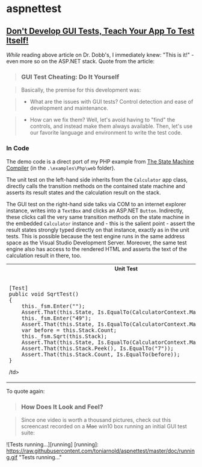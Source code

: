# aspnettest

## [Don't Develop GUI Tests, Teach Your App To Test Itself!](http://www.drdobbs.com/testing/dont-develop-gui-tests-teach-your-app-to/240168468)

*While* reading above article on Dr. Dobb's, I immediately knew: 
"This is it!" - even more so on the ASP.NET stack. Quote from  the article:

>	### GUI Test Cheating: Do It Yourself

> Basically, the premise for this development was:

> * What are the issues with GUI tests? Control detection and ease of development and maintenance.

> * How can we fix them? Well, let's avoid having to "find" the controls, and instead make them always available. Then, let's use our favorite language and environment to write the test code.

### In Code

The demo code is a direct port of my PHP example from [The State Machine Compiler](http://smc.sourceforge.net) 
(in the `.\examples\Php\web` folder).

The unit test on the left-hand side inherits from the `Calculator` app class,
directly calls the transition methods on the contained state machine and 
asserts its result states and the calculation result on the stack.

The GUI test on the right-hand side talks via COM to an internet explorer instance, 
writes into a `TextBox` and clicks an ASP.NET `Button`. Indirectly, these clicks call
the very same transition methods on the state machine in the embedded `Calculator` instance 
and - this is the salient point - assert the result states strongly typed directly 
on that instance, exactly as in the unit tests. This is possible because the 
test engine runs in the same  address space as the Visual Studio Development Server. 
Moreover, the same test engine also has access to the rendered HTML and asserts the 
text of the calculation result in there, too.

<table>
<tr><th>Unit Test</th><th>GUI Test</th></tr>
<tr><td><pre>
[Test]
public void SqrtTest()
{
	this._fsm.Enter("");
	Assert.That(this.State, Is.EqualTo(CalculatorContext.Map1.Enter));
	this._fsm.Enter("49");
	Assert.That(this.State, Is.EqualTo(CalculatorContext.Map1.Calculate));
	var before = this.Stack.Count;
	this._fsm.Sqrt(this.Stack);
	Assert.That(this.State, Is.EqualTo(CalculatorContext.Map1.Calculate));
	Assert.That(this.Stack.Peek(), Is.EqualTo("7"));
	Assert.That(this.Stack.Count, Is.EqualTo(before));
}
</pre>/td><td><pre>
[Test]
public void SqrtTest()
{
	this.Navigate("/asp/default.aspx");
	this.Click("footer.enterButton");
	Assert.That(this.State, Is.EqualTo(CalculatorContext.Map1.Enter));
	this.Write("enter.operandTextBox", "49");
	this.Click("footer.enterButton");
	Assert.That(this.State, Is.EqualTo(CalculatorContext.Map1.Calculate));
	var before = this.Stack.Count;
	this.Click("calculate.sqrtButton");
	Assert.That(this.State, Is.EqualTo(CalculatorContext.Map1.Calculate));
	Assert.That(this.Stack.Peek(), Is.EqualTo("7"));
	Assert.That(this.Stack.Count, Is.EqualTo(before));
	Assert.That(this.Html(), Does.Contain(" 7\n"));
}
</pre></td></tr>
</table>
		
To quote again:

>### How Does It Look and Feel?

>Since one video is worth a thousand pictures, check out this screencast recorded on a ~~Mac~~ win10 box running an initial GUI test suite:

![Tests running...][running]
[running]: https://raw.githubusercontent.com/toniarnold/aspnettest/master/doc/running.gif "Tests running..."
